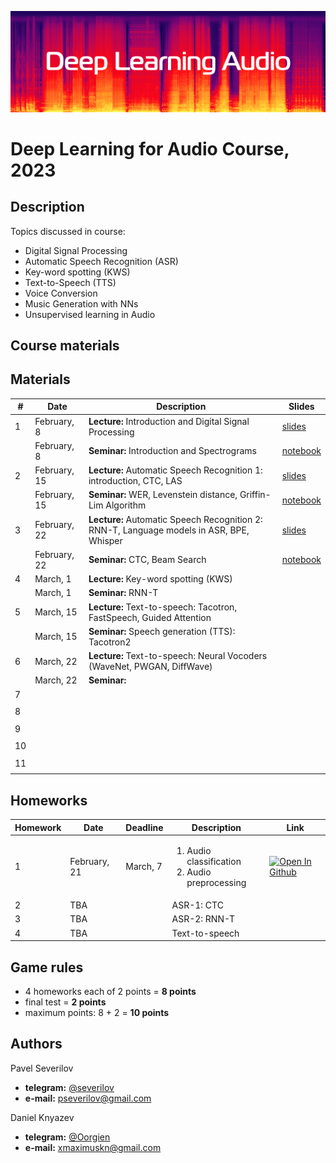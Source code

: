 ![logo](./logo.png)
# Deep Learning for Audio Course, 2023

## Description
Topics discussed in course:
- Digital Signal Processing
- Automatic Speech Recognition (ASR)
- Key-word spotting (KWS)
- Text-to-Speech (TTS)
- Voice Conversion
- Music Generation with NNs
- Unsupervised learning in Audio

## Course materials
## Materials

| # | Date | Description | Slides |
|---------|------|-------------|---------|
| 1 | February, 8 | <b>Lecture:</b> Introduction and Digital Signal Processing | [slides](lectures/lecture01_DLAudio2023.pdf) |
|  | February, 8 | <b>Seminar:</b> Introduction and Spectrograms | [notebook](seminars/seminar01/seminar1.ipynb) |
| 2 | February, 15 | <b>Lecture:</b> Automatic Speech Recognition 1: introduction, CTC, LAS | [slides](lectures/lecture02_DLAudio2023.pdf) |
|  | February, 15 | <b>Seminar:</b> WER, Levenstein distance, Griffin-Lim Algorithm | [notebook](seminars/seminar02/seminar2.ipynb) |
| 3 | February, 22 | <b>Lecture:</b> Automatic Speech Recognition 2: RNN-T, Language models in ASR, BPE, Whisper | [slides](lectures/lecture03_DLAudio2023.pdf) |
|  | February, 22 | <b>Seminar:</b> CTC, Beam Search | [notebook](seminars/seminar03/seminar3.ipynb) |
| 4 | March, 1 | <b>Lecture:</b> Key-word spotting (KWS) |  |
|  | March, 1 | <b>Seminar:</b> RNN-T |  |
| 5 | March, 15 | <b>Lecture:</b> Text-to-speech: Tacotron, FastSpeech, Guided Attention |  |
|  | March, 15 | <b>Seminar:</b> Speech generation (TTS): Tacotron2 |  |
| 6 | March, 22 | <b>Lecture:</b>  Text-to-speech: Neural Vocoders (WaveNet, PWGAN, DiffWave) |  |
|  | March, 22 | <b>Seminar:</b>  |  |
| 7 |  |  |  |
|  |  |  |  |
| 8 |  |  |  |
|  |  |  |  |
| 9 |  |  |  |
|  |  |  |  |
| 10 |  |  |  |
|  |  |  |  |
| 11 |  |  |  |
|  |  |  |  |

## Homeworks
| Homework | Date | Deadline | Description | Link |
|---------|------|-------------|--------|-------|
| 1 | February, 21 | March, 7 | <ol><li>Audio classification</li><li>Audio preprocessing</li></ol> | [![Open In Github](https://img.shields.io/static/v1.svg?logo=github&label=Repo&message=Open%20in%20Github&color=lightgrey)](homeworks/hw1/) |
| 2 | TBA |  | ASR-1: CTC | |
| 3 | TBA |  | ASR-2: RNN-T | |
| 4 | TBA |  | Text-to-speech | |

## Game rules
- 4 homeworks each of 2 points = **8 points**
- final test = **2 points**
- maximum points: 8 + 2 = **10 points**

## Authors

Pavel Severilov
- **telegram:** [@severilov](https://t.me/severilov)
- **e-mail:** pseverilov@gmail.com

Daniel Knyazev
- **telegram:** [@Oorgien](https://t.me/Oorgien)
- **e-mail:** xmaximuskn@gmail.com
